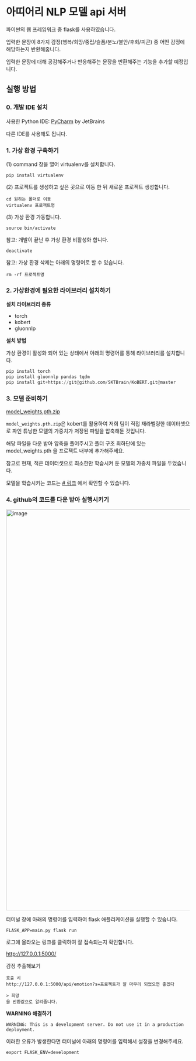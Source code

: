 # 아띠어리 NLP 모델 api 서버

파이썬의 웹 프레임워크 중 flask를 사용하였습니다.

입력한 문장이 8가지 감정(행복/희망/중립/슬픔/분노/불안/후회/피곤) 중 어떤 감정에 해당하는지 반환해줍니다.

입력한 문장에 대해 공감해주거나 반응해주는 문장을 반환해주는 기능을 추가할 예정입니다.

## 실행 방법

### 0. 개발 IDE 설치
사용한 Python IDE: [PyCharm](https://www.jetbrains.com/pycharm/) by JetBrains

다른 IDE를 사용해도 됩니다. 

### 1. 가상 환경 구축하기
(1) command 창을 열어 virtualenv를 설치합니다.
```
pip install virtualenv
```
(2) 프로젝트를 생성하고 싶은 곳으로 이동 한 뒤 새로운 프로젝트 생성합니다. 
```
cd 원하는 폴더로 이동
virtualenv 프로젝트명
```
(3) 가상 환경 가동합니다.
```
source bin/activate
```

참고: 개발이 끝난 후 가상 환경 비활성화 합니다.
```
deactivate
```
참고: 가상 환경 삭제는 아래의 명령어로 할 수 있습니다.
```
rm -rf 프로젝트명
```

### 2. 가상환경에 필요한 라이브러리 설치하기

**설치 라이브러리 종류**
- torch
- kobert
- gluonnlp

**설치 방법**

가상 환경이 활성화 되어 있는 상태에서 아래의 명령어를 통해 라이브러리를 설치합니다. 
``` python
pip install torch
pip install gluonnlp pandas tqdm
pip install git+https://git@github.com/SKTBrain/KoBERT.git@master
```

### 3. 모델 준비하기

[model_weights.pth.zip](https://drive.google.com/file/d/1-6C1bst8WldaG4Pdx7PlI9oNtdlzWREF/view?usp=sharing)

`model_weights.pth.zip`은 kobert를 활용하여 저희 팀이 직접 재라벨링한 데이터셋으로 파인 튜닝한 모델의 가중치가 저장된 파일을 압축해둔 것입니다.

해당 파일을 다운 받아 압축을 풀어주시고 폴더 구조 최하단에 있는 model_weights.pth 을 프로젝트 내부에 추가해주세요.

참고로 현재, 적은 데이터셋으로 최소한만 학습시켜 둔 모델의 가중치 파일을 두었습니다.

모델을 학습시키는 코드는 [# 링크](https://github.com/Nicer-since-2021/multiclass-emotion-classification-using-KoBERT/blob/main/SOJIN/emotion_classification_kobert.ipynb) 에서 확인할 수 있습니다.

### 4. github의 코드를 다운 받아 실행시키기

<img width="1094" alt="image" src="https://user-images.githubusercontent.com/68107000/158560343-f8c77654-a629-4c8e-bb7a-4ce1883156b7.png">

터미널 창에 아래의 명령어를 입력하여 flask 애플리케이션을 실행할 수 있습니다.

```
FLASK_APP=main.py flask run
```

로그에 올라오는 링크를 클릭하여 잘 접속되는지 확인합니다.

http://127.0.0.1:5000/ 

감정 추출해보기
```
호출 시
http://127.0.0.1:5000/api/emotion?s=프로젝트가 잘 마무리 되었으면 좋겠다

> 희망
을 반환값으로 알려줍니다.
```

**WARNING 해결하기**
```
WARNING: This is a development server. Do not use it in a production deployment.
```
이러한 오류가 발생한다면 터미널에 아래의 명령어를 입력해서 설정을 변경해주세요.
```
export FLASK_ENV=development
```